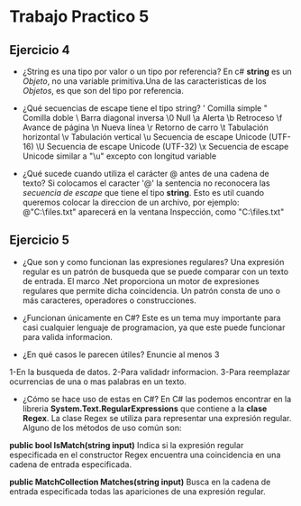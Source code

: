 # Trabajo Practico 5

## Ejercicio 4

- ¿String es una tipo por valor o un tipo por referencia?
En c# **string** es un *Objeto*, no una variable primitiva.Una de las caracteristicas de los *Objetos*, es que son del tipo por referencia.

- ¿Qué secuencias de escape tiene el tipo string?
\' Comilla simple
\" Comilla doble
\ Barra diagonal inversa
\0 Null
\a Alerta
\b Retroceso
\f Avance de página
\n Nueva línea
\r Retorno de carro
\t Tabulación horizontal
\v Tabulación vertical
\u Secuencia de escape Unicode (UTF-16)
\U Secuencia de escape Unicode (UTF-32)
\x Secuencia de escape Unicode similar a "\u" excepto con longitud variable

- ¿Qué sucede cuando utiliza el carácter @ antes de una cadena de texto?
Si colocamos el caracter '@'  la sentencia no reconocera las *secuencia de escape* que tiene el tipo **string**. Esto es util cuando queremos colocar la direccion de un archivo, por ejemplo:
@"C:\files.txt" aparecerá en la ventana Inspección, como "C:\\files.txt"

## Ejercicio 5
- ¿Que son y como funcionan las expresiones regulares?
Una expresión regular es un patrón de busqueda que se puede comparar con un texto de entrada. El marco .Net proporciona un motor de expresiones regulares que permite dicha coincidencia. Un patrón consta de uno o más caracteres, operadores o construcciones.

- ¿Funcionan únicamente en C#?
Este es un tema muy importante para casi cualquier lenguaje de programacion, ya que este puede funcionar para valida informacion.

- ¿En qué casos le parecen útiles? Enuncie al menos 3

1-En la busqueda de datos.
2-Para validadr informacion.
3-Para reemplazar ocurrencias de una o mas palabras en un texto.


- ¿Cómo se hace uso de estas en C#?
En C# las podemos encontrar en la libreria **System.Text.RegularExpressions** que contiene a la **clase Regex**.
La clase Regex se utiliza para representar una expresión regular. Alguno de los métodos de uso común son:

**public bool IsMatch(string input)**
Indica si la expresión regular especificada en el constructor Regex encuentra una coincidencia en una cadena de entrada especificada.

**public MatchCollection Matches(string input)**
Busca en la cadena de entrada especificada todas las apariciones de una expresión regular.
